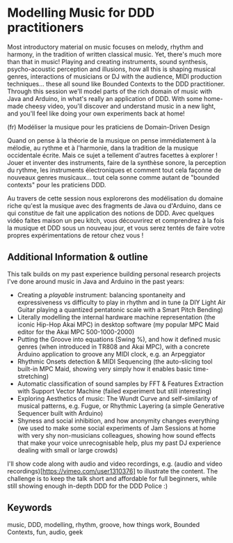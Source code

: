 # Modelling Music for DDD practitioners

Most introductory material on music focuses on melody, rhythm and harmony, in the tradition of written classical music. Yet, there's much more than that in music! Playing and creating instruments, sound synthesis, psycho-acoustic perception and illusions, how all this is shaping musical genres, interactions of musicians or DJ with the audience, MIDI production techniques... these all sound like Bounded Contexts to the DDD practitioner. 
Through this session we'll model parts of the rich domain of music with Java and Arduino, in what's really an application of DDD. With some home-made cheesy video, you'll discover and understand music in a new light, and you'll feel like doing your own experiments back at home! 

(fr)
Modéliser la musique pour les praticiens de Domain-Driven Design

Quand on pense à la théorie de la musique on pense immédiatement à la mélodie, au rythme et à l'harmonie, dans la tradition de la musique occidentale écrite. Mais ce sujet a tellement d'autres facettes à explorer ! Jouer et inventer des instruments, faire de la synthèse sonore, la perception du rythme, les instruments électroniques et comment tout cela façonne de nouveaux genres musicaux... tout cela sonne comme autant de "bounded contexts" pour les praticiens DDD.

Au travers de cette session nous explorerons des modélisation du domaine riche qu'est la musique avec des fragments de Java ou d'Arduino, dans ce qui constitue de fait une application des notions de DDD. Avec quelques vidéo faites maison un peu kitch, vous découvrirez et comprendrez à la fois la musique et DDD sous un nouveau jour, et vous serez tentés de faire votre propres expérimentations de retour chez vous !


## Additional Information & outline
This talk builds on my past experience building personal research projects I've done around music in Java and Arduino in the past years:

- Creating a *playable* instrument: balancing spontaneity and expressiveness vs difficulty to play in rhythm and in tune (a DIY Light Air Guitar playing a quantized pentatonic scale with a Smart Pitch Bending)
- Literally modelling the internal hardware machine representation (the iconic Hip-Hop Akai MPC) in desktop software (my popular MPC Maid editor for the Akai MPC 500-1000-2000)
- Putting the Groove into equations (Swing %), and how it defined music genres (when introduced in TR808 and Akai MPC), with a concrete Arduino application to groove any MIDI clock, e.g. an Arpeggiator
- Rhythmic Onsets detection & MIDI Sequencing (the auto-slicing tool built-in MPC Maid, showing very simply how it enables basic time-stretching)
- Automatic classification of sound samples by FFT &  Features Extraction with Support Vector Machine (failed experiment but still interesting) 
- Exploring Aesthetics of music: The Wundt Curve and self-similarity of musical patterns, e.g. Fugue, or Rhythmic Layering (a simple Generative Sequencer built with Arduino)
- Shyness and social inhibition, and how anonymity changes everything (we used to make some social experiments of Jam Sessions at home with very shy  non-musicians colleagues, showing how sound effects that make your voice unrecognisable help, plus my past DJ experience dealing with small or large crowds)

I'll show code along with audio and video recordings, e.g. (audio and video recordings)[https://vimeo.com/user1310376] to illustrate the content. The challenge is to keep the talk short and affordable for full beginners, while still showing enough in-depth DDD for the DDD Police :)

## Keywords
music, DDD, modelling, rhythm, groove, how things work, Bounded Contexts, fun, audio, geek
